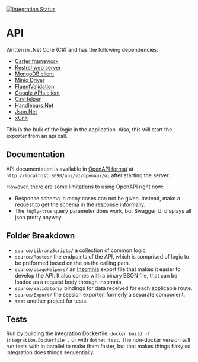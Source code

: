 [![Integration Status](https://github.com/jhburns/ExperienceCapture/workflows/API/badge.svg)](https://github.com/jhburns/ExperienceCapture/actions?query=workflow%3A%22API%22)

# API

Written in .Net Core (C#) and has the following dependencies:

- [Carter framework](https://github.com/CarterCommunity/Carter)
- [Kestrel web server](https://docs.microsoft.com/en-us/aspnet/core/fundamentals/servers/kestrel?view=aspnetcore-3.0)
- [MongoDB client](http://mongodb.github.io/mongo-csharp-driver/)
- [Minio Driver](https://github.com/minio/minio-dotnet)
- [FluentValidation](https://fluentvalidation.net/)
- [Google APIs client](https://developers.google.com/api-client-library/dotnet)
- [CsvHelper](https://joshclose.github.io/CsvHelper/)
- [Handlebars.Net](https://github.com/rexm/Handlebars.Net)
- [Json.Net](https://www.newtonsoft.com/json)
- [xUnit](https://xunit.net/)

This is the bulk of the logic in the application. Also, this will start the exporter from an api call.

## Documentation

API documentation is available in [OpenAPI format](https://swagger.io/docs/specification/about/) at `http://localhost:8090/api/v1/openapi/ui` after starting the server.

However, there are some limitations to using OpenAPI right now:

- Response schema in many cases can not be given. Instead, make a request to get the schema in the response informally.
- The `?ugly=true` query parameter does work, but Swagger UI displays all json pretty anyway.

## Folder Breakdown

- `source/LibraryScripts/` a collection of common logic.
- `source/Routes/` the endpoints of the API, which is comprised of logic to be preformed based on the on the calling path.
- `source/UsageHelpers/` an [Insomnia](https://insomnia.rest/) export file that makes it easier to develop the API. It also comes with a binary BSON file, that can be loaded as a request body through Insomnia.
- `source/Validators/` bindings for data received for each applicable route.
- `source/Export/` the session exporter, formerly a separate component.
- `test` another project for tests.

## Tests

Run by building the integration Dockerfile, `docker build -f integration.Dockerfile .` or with `dotnet test`. The non-docker version will run tests with in parallel to make them faster, but that makes things flaky so integration does things sequentially.